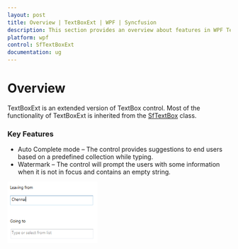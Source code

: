 ```yaml
---
layout: post
title: Overview | TextBoxExt | WPF | Syncfusion
description: This section provides an overview about features in WPF TextBoxExt control.
platform: wpf
control: SfTextBoxExt
documentation: ug
---
```


# Overview

TextBoxExt is an extended version of TextBox control. Most of the functionality of TextBoxExt is inherited from the [SfTextBox](http://msdn.microsoft.com/en-us/library/windows/apps/windows.ui.xaml.controls.textbox) class.

### Key Features

* Auto Complete mode – The control provides suggestions to end users based on a predefined collection while typing.
* Watermark – The control will prompt the users with some information when it is not in focus and contains an empty string.

![TextBoxExt - Overview](Overview_images/Overview_img1.png)